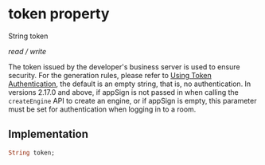 


# token property







String token
  
_<span class="feature">read / write</span>_



<p>The token issued by the developer's business server is used to ensure security. For the generation rules, please refer to <a href="https://doc-zh.zego.im/article/10360">Using Token Authentication</a>, the default is an empty string, that is, no authentication. In versions 2.17.0 and above, if appSign is not passed in when calling the <code>createEngine</code> API to create an engine, or if appSign is empty, this parameter must be set for authentication when logging in to a room.</p>



## Implementation

```dart
String token;
```







